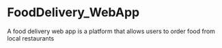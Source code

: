 # FoodDelivery_WebApp
A food delivery web app is a platform that allows users to order food from local restaurants 
